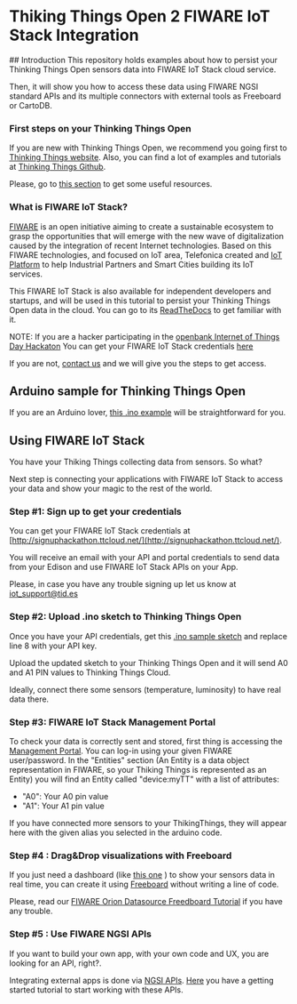 # Thiking Things Open 2 FIWARE IoT Stack Integration

## Introduction
This repository holds examples about how to persist your Thinking Things Open sensors data into FIWARE IoT Stack cloud service.

Then, it will show you how to access these data using FIWARE NGSI standard APIs and its multiple connectors with external tools as Freeboard or CartoDB.

### First steps on your Thinking Things Open
If you are new with Thinking Things Open, we recommend you going first to [Thinking Things website](http://www.thinkingthings.telefonica.com/beta/index/). Also, you can find a lot of examples and tutorials at [Thinking Things Github](https://github.com/thinkingthings/Arduino).

Please, go to [this section](/arduino) to get some useful resources.

### What is FIWARE IoT Stack?
[FIWARE](https://www.fiware.org/) is an open initiative aiming to create a sustainable ecosystem to grasp the opportunities that will emerge with the new wave of digitalization caused by the integration of recent Internet technologies. Based on this FIWARE technologies, and focused on IoT area, Telefonica created and [IoT Platform](http://iot.tid.es) to help Industrial Partners and Smart Cities building its IoT services. 

This FIWARE IoT Stack is also available for independent developers and startups, and will be used in this tutorial to persist your Thinking Things Open data in the cloud. You can go to its [ReadTheDocs](http://fiware-iot-stack.readthedocs.org/en/latest/index.html) to get familiar with it. 

NOTE: If you are a hacker participating in the [openbank Internet of Things Day Hackaton](http://internetofthingsopenbank.com/) You can get your FIWARE IoT Stack credentials [here](http://signuphackathon.ttcloud.net/)

If you are not, [contact us](mailto:iot_support@tid.es) and we will give you the steps to get access.


## Arduino sample for Thinking Things Open
If you are an Arduino lover, [this .ino example](/arduino) will be straightforward for you.

## Using FIWARE IoT Stack
You have your Thiking Things collecting data from sensors. So what?

Next step is connecting your applications with FIWARE IoT Stack to access your data and show your magic to the rest of the world.

### Step #1: Sign up to get your credentials
You can get your FIWARE IoT Stack credentials at [http://signuphackathon.ttcloud.net/](http://signuphackathon.ttcloud.net/).

You will receive an email with your API and portal credentials to send data from your Edison and use FIWARE IoT Stack APIs on your App.

Please, in case you have any trouble signing up let us know at [iot_support@tid.es](mailto:iot_support@tid.es)

### Step #2: Upload .ino sketch to Thinking Things Open
Once you have your API credentials, get this [.ino sample sketch](/arduino) and replace line 8 with your API key.

Upload the updated sketch to your Thinking Things Open and it will send A0 and A1 PIN values to Thinking Things Cloud.

Ideally, connect there some sensors (temperature, luminosity) to have real data there.

### Step #3: FIWARE IoT Stack Management Portal
To check your data is correctly sent and stored, first thing is accessing the [Management Portal](http://hackathon.ttcloud.net/openbank). You can log-in using your given FIWARE user/password. In the "Entities" section (An Entity is a data object representation in FIWARE, so your Thiking Things is represented as an Entity) you will find an Entity called "device:myTT" with a list of attributes:
* "A0": Your A0 pin value
* "A1": Your A1 pin value

If you have connected more sensors to your ThikingThings, they will appear here with the given alias you selected in the arduino code.

### Step #4 : Drag&Drop visualizations with Freeboard
If you just need a dashboard (like [this one](https://freeboard.io/board/0cYCHY) ) to show your sensors data in real time, you can create it using [Freeboard](https://freeboard.io) without writing a line of code. 

Please, read our 
[FIWARE Orion Datasource Freedboard Tutorial](http://fiware-iot-stack.readthedocs.org/en/latest/quickguide/index.html#step-4-show-in-a-dashboard) if you have any trouble.

### Step #5 : Use FIWARE NGSI APIs
If you want to build your own app, with your own code and UX, you are looking for an API, right?. 

Integrating external apps is done via [NGSI APIs](https://forge.fiware.org/plugins/mediawiki/wiki/fiware/index.php?title=Publish/Subscribe_Broker_-_Orion_Context_Broker_-_User_and_Programmers_Guide). [Here](http://fiware-iot-stack.readthedocs.org/en/latest/quickguide/index.html#step-3-get-data)
you have a getting started tutorial to start working with these APIs.
